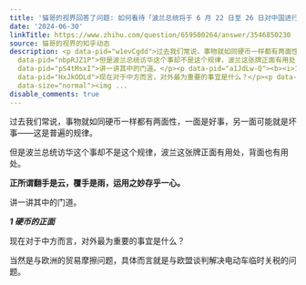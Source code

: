 ```yaml
---
title: '猫哥的视界回答了问题: 如何看待「波兰总统将于 6 月 22 日至 26 日对中国进行国事访问」，还有哪些信息值得关注？'
date: '2024-06-30'
linkTitle: https://www.zhihu.com/question/659500264/answer/3546850230
source: 猫哥的视界的知乎动态
description: <p data-pid="w1evCgdd">过去我们常说，事物就如同硬币一样都有两面性，一面是好事，另一面可能就是坏事——这是普遍的规律。</p><p
  data-pid="nbpRJZ1P">但是波兰总统访华这个事却不是这个规律，波兰这张牌正面有用处，背面也有用处。</p><p data-pid="uh-DjAsR"><b>正所谓翻手是云，覆手是雨，运用之妙存乎一心。</b></p><p
  data-pid="pS4tMsxI">讲一讲其中的门道。</p><p data-pid="a1JdLw-Q"><b><i>1 硬币的正面</i></b></p><p
  data-pid="HxJkODLd">现在对于中方而言，对外最为重要的事宜是什么？</p><p data-pid="k5opJrG5">当然是与欧洲的贸易摩擦问题，具体而言就是与欧盟谈判解决电动车临时关税的问题。</p><figure
  data-size="normal"><img ...
disable_comments: true
---
```

<p data-pid="w1evCgdd">过去我们常说，事物就如同硬币一样都有两面性，一面是好事，另一面可能就是坏事——这是普遍的规律。</p><p data-pid="nbpRJZ1P">但是波兰总统访华这个事却不是这个规律，波兰这张牌正面有用处，背面也有用处。</p><p data-pid="uh-DjAsR"><b>正所谓翻手是云，覆手是雨，运用之妙存乎一心。</b></p><p data-pid="pS4tMsxI">讲一讲其中的门道。</p><p data-pid="a1JdLw-Q"><b><i>1 硬币的正面</i></b></p><p data-pid="HxJkODLd">现在对于中方而言，对外最为重要的事宜是什么？</p><p data-pid="k5opJrG5">当然是与欧洲的贸易摩擦问题，具体而言就是与欧盟谈判解决电动车临时关税的问题。</p><figure data-size="normal"><img ...